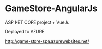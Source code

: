 # GameStore-AngularJs

ASP NET CORE project + VueJs

Deployed to AZURE

http://game-store-spa.azurewebsites.net/
